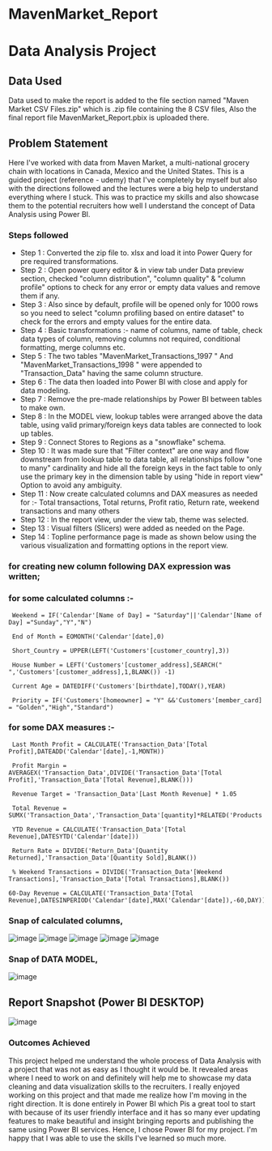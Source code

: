 # MavenMarket_Report
# Data Analysis Project

## Data Used
Data used to make the report is added to the file section named "Maven Market CSV Files.zip" which is .zip file containing the 8 CSV files, Also the final report file MavenMarket_Report.pbix is uploaded there.
## Problem Statement

Here I've worked with data from Maven Market, a multi-national grocery chain with locations in Canada, Mexico and the United States. This is a guided project (reference - udemy) that I've completely by myself but also with the directions followed and the lectures were a big help to understand everything where I stuck. This was to practice my skills and also showcase them to the potential recruiters how well I understand the concept of Data Analysis using Power BI.

### Steps followed 

- Step 1 : Converted the zip file to. xlsx and load it into Power Query for pre required transformations.
- Step 2 : Open power query editor & in view tab under Data preview section, checked "column distribution", "column quality" & "column profile" options to check for any error or empty data values and remove them if any.
- Step 3 : Also since by default, profile will be opened only for 1000 rows so you need to select "column profiling based on entire dataset" to check for the errors and empty values for the entire data.
- Step 4 : Basic transformations :- name of columns, name of table, check data types of column, removing columns not required, conditional formatting, merge columns etc.
- Step 5 : The two tables "MavenMarket_Transactions_1997 " And "MavenMarket_Transactions_1998 " were appended to "Transaction_Data" having the same column structure.
- Step 6 : The data then loaded into Power BI with close and apply for data modeling.
- Step 7 : Remove the pre-made relationships by Power BI between tables to make own.
- Step 8 : In the MODEL view, lookup tables were arranged above the data table, using valid primary/foreign keys data tables are connected to look up tables.
- Step 9 : Connect Stores to Regions as a "snowflake" schema.
- Step 10 : It was made sure that "Filter context" are one way and flow downstream from lookup table to data table, all relationships follow "one to many" cardinality and hide all the foreign keys in the fact table to only use the primary key in the dimension table by using "hide in report view" Option to avoid any ambiguity.
- Step 11 : Now create calculated columns and  DAX measures as needed for :- Total transactions, Total returns, Profit ratio, Return rate, weekend transactions and many others
- Step 12 : In the report view, under the view tab, theme was selected.
- Step 13 : Visual filters (Slicers) were added as needed on the Page.
- Step 14 : Topline performance page is made as shown below using the various visualization and formatting options in the report view.


  
###  for creating new column following DAX expression was written;
###  for some calculated columns :-

     Weekend = IF('Calendar'[Name of Day] = "Saturday"||'Calendar'[Name of Day] ="Sunday","Y","N")
     
     End of Month = EOMONTH('Calendar'[date],0)
     
     Short_Country = UPPER(LEFT('Customers'[customer_country],3))
     
     House Number = LEFT('Customers'[customer_address],SEARCH(" ",'Customers'[customer_address],1,BLANK()) -1)
     
     Current Age = DATEDIFF('Customers'[birthdate],TODAY(),YEAR)
     
     Priority = IF('Customers'[homeowner] = "Y" &&'Customers'[member_card] = "Golden","High","Standard")
     
###  for some DAX measures :-

     Last Month Profit = CALCULATE('Transaction_Data'[Total Profit],DATEADD('Calendar'[date],-1,MONTH))
     
     Profit Margin = AVERAGEX('Transaction_Data',DIVIDE('Transaction_Data'[Total Profit],'Transaction_Data'[Total Revenue],BLANK()))
     
     Revenue Target = 'Transaction_Data'[Last Month Revenue] * 1.05
     
     Total Revenue = SUMX('Transaction_Data','Transaction_Data'[quantity]*RELATED('Products'[product_retail_price]))
     
     YTD Revenue = CALCULATE('Transaction_Data'[Total Revenue],DATESYTD('Calendar'[date]))
     
     Return Rate = DIVIDE('Return_Data'[Quantity Returned],'Transaction_Data'[Quantity Sold],BLANK())
     
     % Weekend Transactions = DIVIDE('Transaction_Data'[Weekend Transactions],'Transaction_Data'[Total Transactions],BLANK())
     
    60-Day Revenue = CALCULATE('Transaction_Data'[Total Revenue],DATESINPERIOD('Calendar'[date],MAX('Calendar'[date]),-60,DAY))   
    
###  Snap of calculated columns,

![image](https://github.com/23Priy/-MavenMarket_Report/assets/151018390/716fe48a-86ca-46ed-9c01-f3a20410a430)
![image](https://github.com/23Priy/-MavenMarket_Report/assets/151018390/59ca4169-bdd0-4f8a-97e1-21ed7f60ec2f)
![image](https://github.com/23Priy/-MavenMarket_Report/assets/151018390/93b0dc7f-aaeb-4f8e-8f18-973db1889079)
![image](https://github.com/23Priy/-MavenMarket_Report/assets/151018390/60eb0faf-feee-4bfd-9b19-f7549578bf9c)
![image](https://github.com/23Priy/-MavenMarket_Report/assets/151018390/0e889cfc-f3eb-40e9-9905-5da396d624e1)

###  Snap of DATA MODEL,

![image](https://github.com/23Priy/-MavenMarket_Report/assets/151018390/923f434d-e2f8-4229-a7a0-a41880857028)
 
## Report Snapshot (Power BI DESKTOP)

 ![image](https://github.com/23Priy/-MavenMarket_Report/assets/151018390/90be8d59-3637-4acc-a973-0c17d794f47d)


###  Outcomes Achieved

This project helped me understand the whole process of Data Analysis with a project that was not as easy as I thought it would be. It revealed areas where I need to work on and definitely will help me to showcase my data cleaning and data visualization skills to the recruiters. I really enjoyed working on this project and that made me realize how I'm moving in the right direction. It is done entirely in Power BI which Pis a great tool to start with because of its user friendly interface and it has so many ever updating features to make beautiful and insight bringing reports and publishing the same using Power BI services. Hence, I chose Power BI for my project. I'm happy that I was able to use the skills I've learned so much more.
